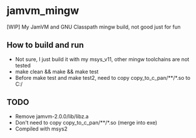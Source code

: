 # jamvm_mingw
[WIP] My JamVM and GNU Classpath mingw build, not good just for fun

## How to build and run
* Not sure, I just build it with my msys_v11, other mingw toolchains are not tested
* make clean && make && make test  
* Before make test and make test2, need to copy copy_to_c_pan/**/*.so to C:/  

## TODO
* Remove jamvm-2.0.0/lib/libz.a
* Don't need to copy copy_to_c_pan/**/*.so (merge into exe)
* Compiled with msys2

